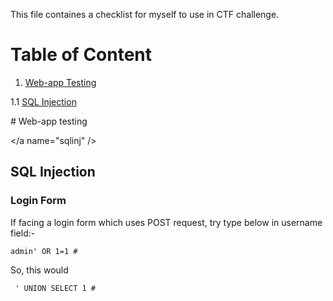 This file containes a checklist for myself to use in CTF challenge.

# Table of Content
1. [Web-app Testing](#webapp)

1.1 [SQL Injection](##sqlinj)


<a name="webapp" />
# Web-app testing

</a name="sqlinj" />
## SQL Injection

### Login Form 
If facing a login form which uses POST request, try type below in username field:-

```
admin' OR 1=1 #
```

So, this would 


```
 ' UNION SELECT 1 # 
```





